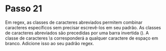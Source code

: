 # Passo 21

Em regex, as classes de caracteres abreviados permitem combinar caracteres específicos sem precisar escrevê-los em seu padrão. As classes de caracteres abreviados são precedidas por uma barra invertida (\). A classe de caracteres \s corresponderá a qualquer caractere de espaço em branco. Adicione isso ao seu padrão regex.
